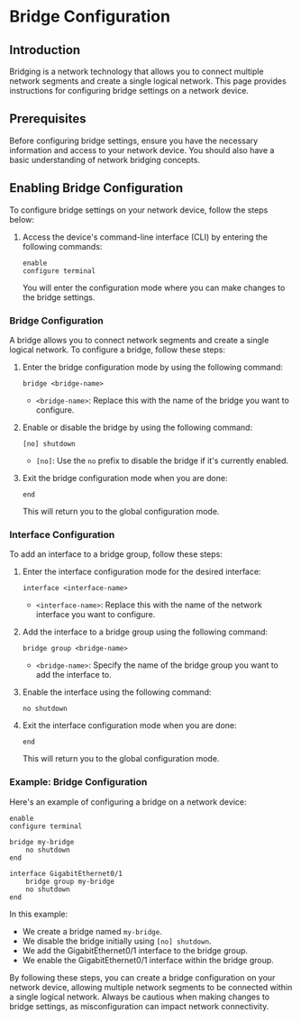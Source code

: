 
# Bridge Configuration

## Introduction

Bridging is a network technology that allows you to connect multiple network segments and create a single logical network. This page provides instructions for configuring bridge settings on a network device.

## Prerequisites

Before configuring bridge settings, ensure you have the necessary information and access to your network device. You should also have a basic understanding of network bridging concepts.

## Enabling Bridge Configuration

To configure bridge settings on your network device, follow the steps below:

1. Access the device's command-line interface (CLI) by entering the following commands:

   ```shell
   enable
   configure terminal
   ```

   You will enter the configuration mode where you can make changes to the bridge settings.
### Bridge Configuration

A bridge allows you to connect network segments and create a single logical network. To configure a bridge, follow these steps:

1. Enter the bridge configuration mode by using the following command:

   ```shell
   bridge <bridge-name>
   ```

   - `<bridge-name>`: Replace this with the name of the bridge you want to configure.

2. Enable or disable the bridge by using the following command:

   ```shell
   [no] shutdown
   ```

   - `[no]`: Use the `no` prefix to disable the bridge if it's currently enabled.

3. Exit the bridge configuration mode when you are done:

   ```shell
   end
   ```

   This will return you to the global configuration mode.

### Interface Configuration

To add an interface to a bridge group, follow these steps:

1. Enter the interface configuration mode for the desired interface:

   ```shell
   interface <interface-name>
   ```

   - `<interface-name>`: Replace this with the name of the network interface you want to configure.

2. Add the interface to a bridge group using the following command:

   ```shell
   bridge group <bridge-name>
   ```

   - `<bridge-name>`: Specify the name of the bridge group you want to add the interface to.

3. Enable the interface using the following command:

   ```shell
   no shutdown
   ```

4. Exit the interface configuration mode when you are done:

   ```shell
   end
   ```

   This will return you to the global configuration mode.

### Example: Bridge Configuration

Here's an example of configuring a bridge on a network device:

```shell
enable
configure terminal

bridge my-bridge
    no shutdown
end

interface GigabitEthernet0/1
    bridge group my-bridge
    no shutdown
end
```

In this example:

- We create a bridge named `my-bridge`.
- We disable the bridge initially using `[no] shutdown`.
- We add the GigabitEthernet0/1 interface to the bridge group.
- We enable the GigabitEthernet0/1 interface within the bridge group.

By following these steps, you can create a bridge configuration on your network device, allowing multiple network segments to be connected within a single logical network. Always be cautious when making changes to bridge settings, as misconfiguration can impact network connectivity.